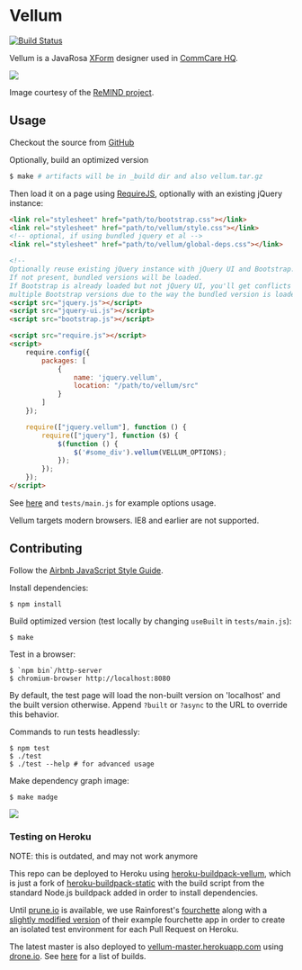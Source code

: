 Vellum
======

[![Build Status](https://travis-ci.org/dimagi/Vellum.svg?branch=master)](https://travis-ci.org/dimagi/Vellum)

Vellum is a JavaRosa [XForm](http://en.wikipedia.org/wiki/XForms) designer used
in [CommCare HQ](http://github.com/dimagi/commcare-hq).

![](http://i.imgur.com/Eoi3XE3.png)

Image courtesy of the [ReMIND
project](https://www.commcarehq.org/exchange/325775003aa58cfcefbc75cfdf132e4d/info/).

Usage
-----

Checkout the source from [GitHub](https://github.com/dimagi/Vellum)

Optionally, build an optimized version

```sh
$ make # artifacts will be in _build dir and also vellum.tar.gz
```

Then load it on a page using [RequireJS](http://requirejs.org), optionally with
an existing jQuery instance:

```html
<link rel="stylesheet" href="path/to/bootstrap.css"></link>
<link rel="stylesheet" href="path/to/vellum/style.css"></link>
<!-- optional, if using bundled jquery et al -->
<link rel="stylesheet" href="path/to/vellum/global-deps.css"></link>

<!-- 
Optionally reuse existing jQuery instance with jQuery UI and Bootstrap.  
If not present, bundled versions will be loaded.  
If Bootstrap is already loaded but not jQuery UI, you'll get conflicts between
multiple Bootstrap versions due to the way the bundled version is loaded. -->
<script src="jquery.js"></script>
<script src="jquery-ui.js"></script>
<script src="bootstrap.js"></script>

<script src="require.js"></script>
<script>
    require.config({
        packages: [
            {
                name: 'jquery.vellum',
                location: "/path/to/vellum/src"
            }
        ]
    });

    require(["jquery.vellum"], function () {
        require(["jquery"], function ($) {
            $(function () {
                $('#some_div').vellum(VELLUM_OPTIONS);
            });
        });
    });
</script>
```

See
[here](https://github.com/dimagi/commcare-hq/blob/master/corehq/apps/app_manager/templates/app_manager/form_designer.html)
and `tests/main.js` for example options usage.

Vellum targets modern browsers.  IE8 and earlier are not supported.

Contributing
------------

Follow the [Airbnb JavaScript Style Guide](https://github.com/airbnb/javascript).

Install dependencies:
```
$ npm install
```

Build optimized version (test locally by changing `useBuilt` in `tests/main.js`):
```
$ make
```

Test in a browser:
```
$ `npm bin`/http-server
$ chromium-browser http://localhost:8080
```

By default, the test page will load the non-built version on 'localhost' and the
built version otherwise.  Append `?built` or `?async` to the URL to override this
behavior.

Commands to run tests headlessly:
```
$ npm test
$ ./test
$ ./test --help # for advanced usage
```

Make dependency graph image:
```
$ make madge
```

![](deps.png)

### Testing on Heroku

NOTE: this is outdated, and may not work anymore

This repo can be deployed to Heroku using
[heroku-buildpack-vellum](http://github.com/mwhite/heroku-buildpack-vellum),
which is just a fork of
[heroku-buildpack-static](https://github.com/pearkes/heroku-buildpack-static)
with the build script from the standard Node.js buildpack added in order to
install dependencies.

Until [prune.io](http://prune.io/) is available, we use
Rainforest's [fourchette](https://github.com/jipiboily/fourchette) along with a
[slightly modified version](https://github.com/mwhite/fourchette-vellum) of
their example fourchette app in order to create an isolated test environment for
each Pull Request on Heroku.

The latest master is also deployed to
[vellum-master.herokuapp.com](http://vellum-master.herokuapp.com) using
[drone.io](http://drone.io).  See
[here](https://drone.io/github.com/mwhite/Vellum) for a list of builds.

